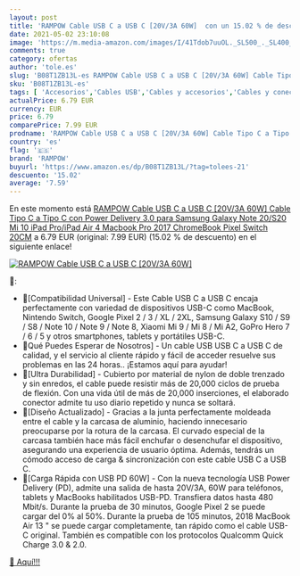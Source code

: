```yaml
---
layout: post
title: 'RAMPOW Cable USB C a USB C [20V/3A 60W]  con un 15.02 % de descuento'
date: 2021-05-02 23:10:08
image: 'https://m.media-amazon.com/images/I/41Tdob7uuOL._SL500_._SL400_.jpg'
comments: true
category: ofertas
author: 'tole.es'
slug: 'B08T1ZB13L-es RAMPOW Cable USB C a USB C [20V/3A 60W] Cable Tipo C a...'
sku: 'B08T1ZB13L-es'
tags: [ 'Accesorios','Cables USB','Cables y accesorios','Cables y conectores','Informática','ipad','rampow', ]
actualPrice: 6.79 EUR
currency: EUR
price: 6.79
comparePrice: 7.99 EUR
prodname: 'RAMPOW Cable USB C a USB C [20V/3A 60W] Cable Tipo C a Tipo C con Power Delivery 3.0 para Samsung Galaxy Note 20/S20  Mi 10  iPad Pro/iPad Air 4  Macbook Pro 2017  ChromeBook Pixel  Switch  20CM'
country: 'es'
flag: '🇪🇸'
brand: 'RAMPOW'
buyurl: 'https://www.amazon.es/dp/B08T1ZB13L/?tag=tolees-21'
descuento: '15.02'
average: '7.59'
---
```


En este momento está [RAMPOW Cable USB C a USB C [20V/3A 60W] Cable Tipo C a Tipo C con Power Delivery 3.0 para Samsung Galaxy Note 20/S20  Mi 10  iPad Pro/iPad Air 4  Macbook Pro 2017  ChromeBook Pixel  Switch  20CM](https://www.amazon.es/dp/B08T1ZB13L/?tag=tolees-21) a 6.79 EUR (original: 7.99 EUR) (15.02 %  de descuento) en el siguiente enlace!

[![RAMPOW Cable USB C a USB C [20V/3A 60W] ](https://m.media-amazon.com/images/I/41Tdob7uuOL._SL500_._SL400_.jpg)](https://www.amazon.es/dp/B08T1ZB13L/?tag=tolees-21)

🔎:

- 🔋[Compatibilidad Universal] - Este Cable USB C a USB C encaja perfectamente con variedad de dispositivos USB-C como MacBook, Nintendo Switch, Google Pixel 2 / 3 / XL / 2XL, Samsung Galaxy S10 / S9 / S8 / Note 10 / Note 9 / Note 8, Xiaomi Mi 9 / Mi 8 / Mi A2, GoPro Hero 7 / 6 / 5 y otros smartphones, tablets y portátiles USB-C.
- 🔋Qué Puedes Esperar de Nosotros] - Un cable USB USB C a USB C de calidad, y el servicio al cliente rápido y fácil de acceder resuelve sus problemas en las 24 horas.. ¡Estamos aquí para ayudar!
- 🔋[Ultra Durabilidad] - Cubierto por material de nylon de doble trenzado y sin enredos, el cable puede resistir más de 20,000 ciclos de prueba de flexión. Con una vida útil de más de 20,000 inserciones, el elaborado conector admite tu uso diario repetido y nunca se soltará.
- 🔋[Diseño Actualizado] - Gracias a la junta perfectamente moldeada entre el cable y la carcasa de aluminio, haciendo innecesario preocuparse por la rotura de la carcasa. El curvado especial de la carcasa también hace más fácil enchufar o desenchufar el dispositivo, asegurando una experiencia de usuario óptima. Además, tendrás un cómodo acceso de carga & sincronización con este cable USB C a USB C.
- 🔋[Carga Rápida con USB PD 60W] - Con la nueva tecnología USB Power Delivery (PD), admite una salida de hasta 20V/3A, 60W para teléfonos, tablets y MacBooks habilitados USB-PD. Transfiera datos hasta 480 Mbit/s. Durante la prueba de 30 minutos, Google Pixel 2 se puede cargar del 0% al 50%. Durante la prueba de 105 minutos, 2018 MacBook Air 13 " se puede cargar completamente, tan rápido como el cable USB-C original. También es compatible con los protocolos Qualcomm Quick Charge 3.0 & 2.0.

[🛒 Aquí!!!](https://www.amazon.es/dp/B08T1ZB13L/?tag=tolees-21)
